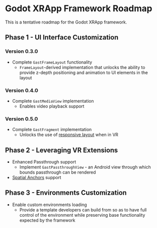 # Godot XRApp Framework Roadmap

This is a tentative roadmap for the Godot XRApp framework.

## Phase 1 - UI Interface Customization
### Version 0.3.0
- Complete `GastFrameLayout` functionality
    - `FrameLayout`-derived implementation that unlocks the ability to provide z-depth positioning
      and animation to UI elements in the layout

### Version 0.4.0
- Complete `GastMediaView` implementation
    - Enables video playback support

### Version 0.5.0
- Complete `GastFragment` implementation
    - Unlocks the use of [responsive layout](https://developer.android.com/guide/topics/large-screens/migrate-to-responsive-layouts) when in VR

## Phase 2 - Leveraging VR Extensions
- Enhanced Passthrough support
    - Implement `GastPassthroughView` - an Android view through which bounds passthrough can be
      rendered
- [Spatial Anchors](https://developer.oculus.com/experimental/spatial-anchors-overview/) support

## Phase 3 - Environments Customization
- Enable custom environments loading
    - Provide a template developers can build from so as to have full control of the environment
      while preserving base functionality expected by the framework
